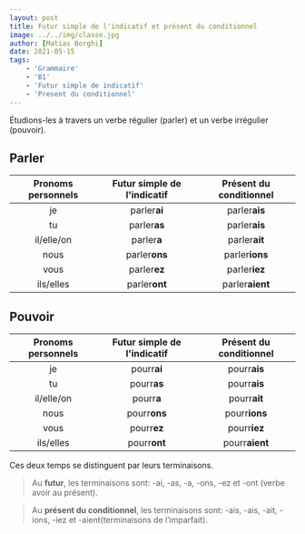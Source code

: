```yaml
---
layout: post
title: Futur simple de l'indicatif et présent du conditionnel
image: ../../img/classe.jpg
author: [Matias Borghi]
date: 2021-05-15
tags: 
    - 'Grammaire'
    - 'B1'
    - 'Futur simple de indicatif'
    - 'Present du conditionnel'
---
```


Étudions-les à travers un verbe régulier (parler) et un verbe irrégulier (pouvoir).

## Parler

| **Pronoms personnels** 	| **Futur simple de l'indicatif** 	| **Présent du conditionnel** 	|
|:------------------:	|:---------------------------:	|:-----------------------:	|
|         je         	|           parler**ai**          	|        parler**ais**        	|
|         tu         	|           parler**as**          	|        parler**ais**        	|
|     il/elle/on     	|           parler**a**           	|         parler**ait**        	|
|        nous        	|          parler**ons**          	|        parler**ions**       	|
|        vous        	|           parler**ez**          	|        parler**iez**        	|
|      ils/elles     	|          parler**ont**          	|       parler**aient**       	|

## Pouvoir

| **Pronoms personnels** 	| **Futur simple de l'indicatif** 	| **Présent du conditionnel** 	|
|:------------------:	|:---------------------------:	|:-----------------------:	|
|         je         	|           pourr**ai**          	|        pourr**ais**        	|
|         tu         	|           pourr**as**          	|        pourr**ais**        	|
|     il/elle/on     	|           pourr**a**           	|         pourr**ait**        	|
|        nous        	|          pourr**ons**          	|        pourr**ions**       	|
|        vous        	|           pourr**ez**          	|        pourr**iez**        	|
|      ils/elles     	|          pourr**ont**          	|       pourr**aient**       	|

Ces deux temps se distinguent par leurs terminaisons.

> Au **futur**, les terminaisons sont: -ai, -as, -a, -ons, -ez et -ont (verbe avoir au présent).

> Au **présent du conditionnel**, les terminaisons sont: -ais, -ais, -ait, -ions, -iez et -aient(terminaisons de l’imparfait).

